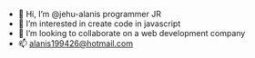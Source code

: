 - 👋 Hi, I’m @jehu-alanis programmer JR
- 👀 I’m interested in create code in javascript
- 💞️ I’m looking to collaborate on a web development company
- 📫 alanis199426@hotmail.com

<!---
jehu-alanis/jehu-alanis is a ✨ special ✨ repository because its `README.md` (this file) appears on your GitHub profile.
You can click the Preview link to take a look at your changes.
--->
